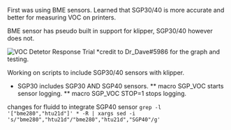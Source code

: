 First was using BME sensors.  Learned that SGP30/40 is more accurate and better for measuring VOC on printers.

BME sensor has pseudo built in support for klipper, SGP30/40 however does not.

![VOC Detetor Response Trial](https://user-images.githubusercontent.com/2658/213833893-e2d6ee10-d895-4833-af44-51245fcbe39f.png)
*credit to Dr_Dave#5986 for the graph and testing.


Working on scripts to include SGP30/40 sensors with klipper.


* SGP30 includes SGP30 AND SGP40 sensors.
 ** macro SGP_VOC starts sensor logging.
 ** macro SGP_VOC STOP=1 stops logging.
 
changes for fluidd to integrate SGP40 sensor
<code>grep -l '\["bme280","htu21d"\]' * -R | xargs sed -i 's/"bme280","htu21d"/"bme280","htu21d","SGP40"/g' </code>

